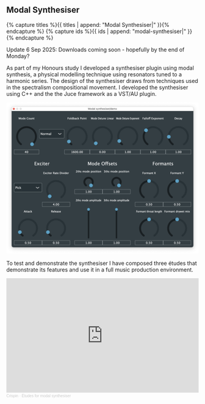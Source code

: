 ## Modal Synthesiser

{% capture titles %}{{ titles | append: "Modal Synthesiser|" }}{% endcapture %}
{% capture ids %}{{ ids | append: "modal-synthesiser|" }}{% endcapture %}

Update 6 Sep 2025: Downloads coming soon - hopefully by the end of Monday?

As part of my Honours study I developed a synthesiser plugin using modal synthesis, a physical modelling technique using resonators tuned to a harmonic series. The design of the synthesiser draws from techniques used in the spectralism compositional movement. I developed the synthesiser using C++ and the the Juce framework as a VST/AU plugin.

![Modal synth UI](imgs/modal-synth-ui.png)

To test and demonstrate the synthesiser I have composed three études that demonstrate its features and use it in a full music production environment.

<iframe width="100%" height="300" scrolling="no" frameborder="no" allow="autoplay" src="https://w.soundcloud.com/player/?url=https%3A//api.soundcloud.com/playlists/1928730815&color=%23ff5500&auto_play=false&hide_related=false&show_comments=true&show_user=true&show_reposts=false&show_teaser=true&visual=true"></iframe><div style="font-size: 10px; color: #cccccc;line-break: anywhere;word-break: normal;overflow: hidden;white-space: nowrap;text-overflow: ellipsis; font-family: Interstate,Lucida Grande,Lucida Sans Unicode,Lucida Sans,Garuda,Verdana,Tahoma,sans-serif;font-weight: 100;"><a href="https://soundcloud.com/crispywobblebass" title="Crispin" target="_blank" style="color: #cccccc; text-decoration: none;">Crispin</a> · <a href="https://soundcloud.com/crispywobblebass/sets/etudes-for-modal-synthesiser" title="Études for modal synthesiser" target="_blank" style="color: #cccccc; text-decoration: none;">Études for modal synthesiser</a></div>
